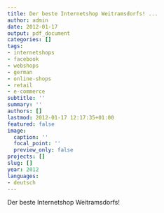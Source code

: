 ```yaml
---
title: Der beste Internetshop Weitramsdorfs! ...
author: admin
date: 2012-01-17
output: pdf_document
categories: []
tags:
- internetshops
- facebook
- webshops
- german
- online-shops
- retail
- e-commerce
subtitle: ''
summary: ''
authors: []
lastmod: 2012-01-17 12:17:35+01:00
featured: false
image:
  caption: ''
  focal_point: ''
  preview_only: false
projects: []
slug: []
year: 2012
languages:
- deutsch
---
```


Der beste Internetshop Weitramsdorfs!